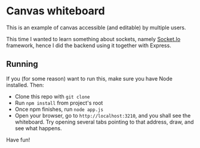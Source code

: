 # Canvas whiteboard
This is an example of canvas accessible (and editable) by multiple users.

This time I wanted to learn something about sockets, namely [Socket.Io](http://socket.io) framework,
hence I did the backend using it together with Express.

## Running
If you (for some reason) want to run this, make sure you have Node installed. Then:
* Clone this repo with `git clone`
* Run `npm install` from project's root
* Once npm finishes, run `node app.js`
* Open your browser, go to `http://localhost:3210`, and you shall see the whiteboard.
Try opening several tabs pointing to that address, draw, and see what happens.

Have fun!
